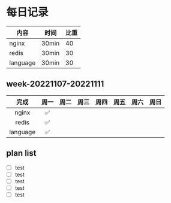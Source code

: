 # 每日记录

<!--sec data-title="阅读计划" data-id="section0" data-show=true data-collapse=false ces-->
|内容|时间|比重|
|---|---|---|
|nginx|30min|40|
|redis|30min|30|
|language|30min|30|
<!--endsec-->

## week-20221107-20221111

|完成|周一|周二|周三|周四|周五|周六|周日|
|:---:|:---:|:---:|:---:|:---:|:---:|:---:|:---:|
|nginx|✅|️|️|️|️|️|️|
|redis|✅|||||||
|language|✅|||||||

## plan list

* [ ] test
* [ ] test
* [ ] test
* [ ] test
* [ ] test
